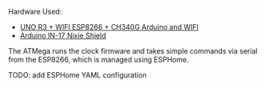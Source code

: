 Hardware Used:
- [UNO R3 + WIFI ESP8266 + CH340G Arduino and WIFI](https://www.instructables.com/UNO-R3-WIFI-ESP8266-CH340G-Arduino-and-WIFI-a-Vers/)
- [Arduino IN-17 Nixie Shield](https://www.tindie.com/products/florinc/arduino-nixie-shield-kit-for-six-in-17-tubes/)

The ATMega runs the clock firmware and takes simple commands via serial from the ESP8266, which is managed using ESPHome.

TODO: add ESPHome YAML configuration
